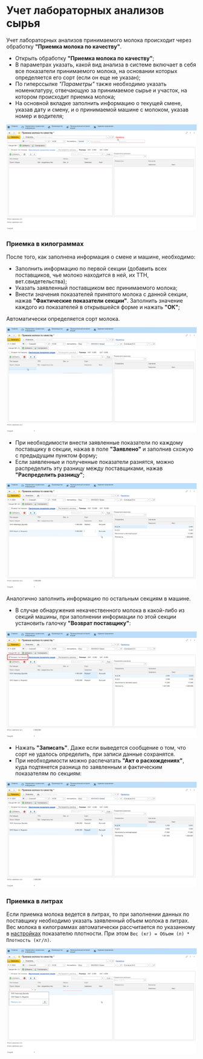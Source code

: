 # Учет лабораторных анализов сырья

Учет лабораторных анализов принимаемого молока происходит через обработку **"Приемка молока по качеству"**.

- Открыть обработку **"Приемка молока по качеству"**;
- В параметрах указать, какой вид анализа в системе включает в себя все показатели принимаемого молока, на основании которых определяется его сорт (если он еще не указан);
- По гиперссылке *"Параметры"* также необходимо указать номенклатуру, отвечающую за принимаемое сырье и участок, на котором происходит приемка молока;  
- На основной вкладке заполнить информацию о текущей смене, указав дату и смену, и о принимаемой машине с молоком, указав номер и водителя;

![](LaboratoryAnalysisOfMilk.assets/1.gif)

### Приемка в килограммах

После того, как заполнена информация о смене и машине, необходимо:

- Заполнить информацию по первой секции (добавить всех поставщиков, чье молоко находится в ней, их ТТН, вет.свидетельства);
- Указать заявленный поставщиком вес принимаемого молока;
- Внести значения показателей принятого молока с данной секции, нажав **"Фактические показатели секции"**. Заполнить значение каждого из показателей в открывшейся форме и нажать **"ОК"**;
 
Автоматически определяется сорт молока.  
    
![](LaboratoryAnalysisOfMilk.assets/2.gif)

-   При необходимости внести заявленные показатели по каждому поставщику
    в секции, нажав в поле **"Заявлено"** и заполнив схожую с предыдущим
    пунктом форму;
-   Если заявленные и полученные показатели разнятся, можно распределить
    эту разницу между поставщиками, нажав **"Распределить разницу"**;
    
![](LaboratoryAnalysisOfMilk.assets/3.gif)

Аналогично заполнить информацию по остальным секциям в машине.  

- В случае обнаружения некачественного молока в какой-либо из секций машины, при заполнении информации по этой секции установить галочку **"Возврат поставщику"**:

![](LaboratoryAnalysisOfMilk.assets/image.png)

- Нажать **"Записать"**. Даже если выведется сообщение о том, что сорт не удалось определить, при записи данные сохранятся.
- При необходимости можно распечатать **"Акт о расхождениях"**, куда подтянется разница по заявленным и фактическим показателям по секциям:

![](LaboratoryAnalysisOfMilk.assets/4.gif)

### Приемка в литрах

Если приемка молока ведется в литрах, то при заполнении данных по поставщику необходимо указать заявленный объем молока в литрах. Вес молока в килограммах автоматически рассчитается по указанному в [настройках](../DataFilling/RecievingInLiters/RecievingInLiters.md) показателю плотности. При этом `Вес (кг) = Объем (л) * Плотность (кг/л)`. 

![](LaboratoryAnalysisOfMilk.assets/5.gif)